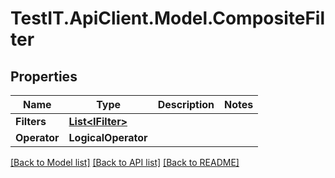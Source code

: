 # TestIT.ApiClient.Model.CompositeFilter

## Properties

Name | Type | Description | Notes
------------ | ------------- | ------------- | -------------
**Filters** | [**List&lt;IFilter&gt;**](IFilter.md) |  | 
**Operator** | **LogicalOperator** |  | 

[[Back to Model list]](../README.md#documentation-for-models) [[Back to API list]](../README.md#documentation-for-api-endpoints) [[Back to README]](../README.md)

